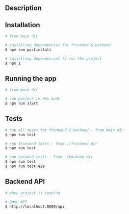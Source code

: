 ## Description

## Installation

```bash
# from main dir

# installing dependencies for frontend & backend
$ npm run postinstall

# installing dependencies to run the project
$ npm i
```

## Running the app

```bash
# from main dir

# run project in dev mode
$ npm run start
```

## Tests

```bash
# run all tests for frontend & backend - from main dir
$ npm run test

# run frontend tests - from ./frontend dir
$ npm run test

# run backend tests - from ./backend dir
$ npm run test
$ npm run test:e2e
```

## Backend API

```bash
# when project is running

# Open API
$ http://localhost:8000/api
```
